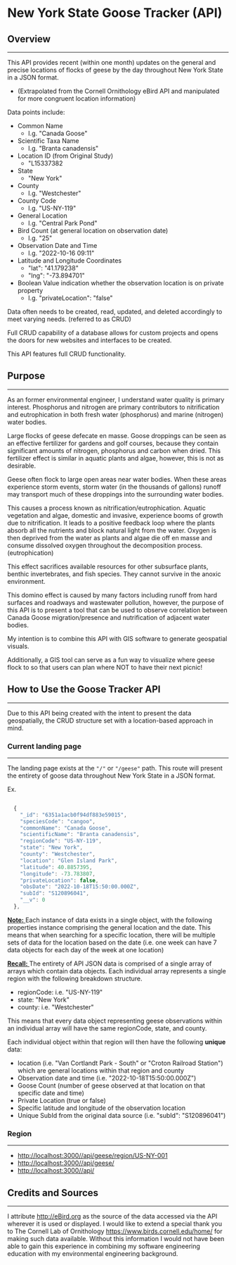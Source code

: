 # New York State Goose Tracker (API)

## Overview

---

This API provides recent (within one month) updates on the general and precise locations of flocks of geese by the day throughout New York State in a JSON format.

- (Extrapolated from the Cornell Ornithology eBird API and manipulated for more congruent location information)

Data points include:

- Common Name
  - I.g. "Canada Goose"
- Scientific Taxa Name
  - I.g. "Branta canadensis"
- Location ID (from Original Study)
  - "L15337382
- State
  - "New York"
- County
  - I.g. "Westchester"
- County Code
  - I.g. "US-NY-119"
- General Location
  - I.g. "Central Park Pond"
- Bird Count (at general location on observation date)
  - I.g. "25"
- Observation Date and Time
  - I.g. "2022-10-16 09:11"
- Latitude and Longitude Coordinates
  - "lat": "41.179238"
  - "lng": "-73.894701"
- Boolean Value indication whether the observation location is on private property
  - I.g. "privateLocation": "false"

Data often needs to be created, read, updated, and deleted accordingly to meet varying needs. (referred to as CRUD)

Full CRUD capability of a database allows for custom projects and opens the doors for new websites and interfaces to be created.

This API features full CRUD functionality.

## Purpose

---

As an former environmental engineer, I understand water quality is primary interest.
Phosphorus and nitrogen are primary contributors to nitrification and eutrophication in both fresh water (phosphorus) and marine (nitrogen) water bodies.

Large flocks of geese defecate en masse.
Goose droppings can be seen as an effective fertilizer for gardens and golf courses,  because they contain significant amounts of nitrogen, phosphorus and carbon when dried.
This fertilizer effect is similar in aquatic plants and algae, however, this is not as desirable.

Geese often flock to large open areas near water bodies. When these areas experience storm events, storm water (in the thousands of gallons) runoff may transport much of these droppings into the surrounding water bodies.

This causes a process known as nitrification/eutrophication. Aquatic vegetation and algae, domestic and invasive, experience booms of growth due to nitrification. It leads to a positive feedback loop where the plants absorb all the nutrients and block natural light from the water. Oxygen is then deprived from the water as plants and algae die off en masse and consume dissolved oxygen throughout the decomposition process. (eutrophication)

This effect sacrifices available resources for other subsurface plants, benthic invertebrates, and fish species. They cannot survive in the anoxic environment.

This domino effect is caused by many factors including runoff from hard surfaces and roadways and wastewater pollution, however, the purpose of this API is to present a tool that can be used to observe correlation between Canada Goose migration/presence and nutrification of adjacent water bodies.

My intention is to combine this API with GIS software to generate geospatial visuals.

Additionally, a GIS tool can serve as a fun way to visualize where geese flock to so that users can plan where NOT to have their next picnic!

## How to Use the Goose Tracker API

---

Due to this API being created with the intent to present the data geospatially, the CRUD structure set with a location-based approach in mind.

### Current landing page

---

The landing page exists at the `"/"` or `"/geese"` path.
This route will present the entirety of goose data throughout New York State in a JSON format.

Ex.

```javascript

  {
    "_id": "6351a1acb0f94df883e59015",
    "speciesCode": "cangoo",
    "commonName": "Canada Goose",
    "scientificName": "Branta canadensis",
    "regionCode": "US-NY-119",
    "state": "New York",
    "county": "Westchester",
    "location": "Glen Island Park",
    "latitude": 40.8857395,
    "longitude": -73.783807,
    "privateLocation": false,
    "obsDate": "2022-10-18T15:50:00.000Z",
    "subId": "S120896041",
    "__v": 0
  },

```

<u> **Note:** </u> Each instance of data exists in a single object, with the following properties instance comprising the general location and the date. This means that when searching for a specific location, there will be multiple sets of data for the location based on the date (i.e. one week can have 7 data objects for each day of the week at one location)

<u> **Recall:** </u> The entirety of API JSON data is comprised of a single array of arrays which contain data objects. Each individual array represents a single region with the following breakdown structure.

- regionCode: i.e. "US-NY-119"
- state: "New York"
- county: i.e. "Westchester"

This means that every data object representing geese observations within an individual array will have the same regionCode, state, and county.

Each individual object within that region will then have the following **unique** data:

- location (i.e. "Van Cortlandt Park - South" or "Croton Railroad Station") which are general locations within that region and county
- Observation date and time (i.e. "2022-10-18T15:50:00.000Z")
- Goose Count (number of geese observed at that location on that specific date and time)
- Private Location (true or false)
- Specific latitude and longitude of the observation location
- Unique SubId from the original data source (i.e. "subId": "S120896041")

### Region

---

- <http://localhost:3000//api/geese/region/US-NY-001>
- <http://localhost:3000//api/geese/>
- <http://localhost:3000//api/>

## Credits and Sources

---

I attribute <http://eBird.org> as the source of the data accessed via the API wherever it is used or displayed.
I would like to extend a special thank you to The Cornell Lab of Ornithology <https://www.birds.cornell.edu/home/> for making such data  available. Without this information I would not have been able to gain this experience in combining my software engineering education with my environmental engineering background.
